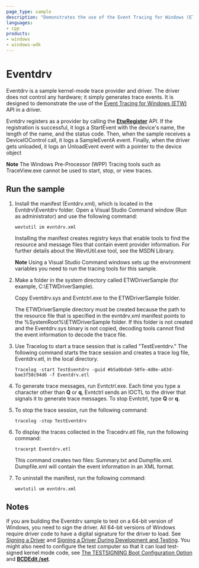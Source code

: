 ```yaml
---
page_type: sample
description: "Demonstrates the use of the Event Tracing for Windows (ETW) API in a driver."
languages:
- cpp
products:
- windows
- windows-wdk
---
```



<!---
    name: Eventdrv
    platform: Application
    language: cpp
    category: General Tracing
    description: Demonstrates the use of the Event Tracing for Windows (ETW) API in a driver. 
    samplefwlink: http://go.microsoft.com/fwlink/p/?LinkId=617724
--->

# Eventdrv

Eventdrv is a sample kernel-mode trace provider and driver. The driver does not control any hardware; it simply generates trace events. It is designed to demonstrate the use of the [Event Tracing for Windows (ETW)](http://msdn.microsoft.com/en-us/library/windows/hardware/ff545699) API in a driver.

Evntdrv registers as a provider by calling the [**EtwRegister**](http://msdn.microsoft.com/en-us/library/windows/hardware/ff545603) API. If the registration is successful, it logs a StartEvent with the device's name, the length of the name, and the status code. Then, when the sample receives a DeviceIOControl call, it logs a SampleEventA event. Finally, when the driver gets unloaded, it logs an UnloadEvent event with a pointer to the device object

**Note** The Windows Pre-Processor (WPP) Tracing tools such as TraceView.exe cannot be used to start, stop, or view traces.

## Run the sample

1. Install the manifest (Evntdrv.xml), which is located in the Evntdrv\\Eventdrv folder. Open a Visual Studio Command window (Run as administrator) and use the following command:

    ```
    wevtutil im evntdrv.xml
    ```

    Installing the manifest creates registry keys that enable tools to find the resource and message files that contain event provider information. For further details about the WevtUtil.exe tool, see the MSDN Library.
    
    **Note** Using a Visual Studio Command windows sets up the environment variables you need to run the tracing tools for this sample.

1. Make a folder in the system directory called ETWDriverSample (for example, C:\\ETWDriverSample).

    Copy Eventdrv.sys and Evntctrl.exe to the ETWDriverSample folder.

    The ETWDriverSample directory must be created because the path to the resource file that is specified in the evntdrv.xml manifest points to the %SystemRoot%\\ETWDriverSample folder. If this folder is not created and the Eventdrv.sys binary is not copied, decoding tools cannot find the event information to decode the trace file.

1. Use Tracelog to start a trace session that is called "TestEventdrv." The following command starts the trace session and creates a trace log file, Eventdrv.etl, in the local directory.

    ```
    Tracelog -start TestEventdrv -guid #b5a0bda9-50fe-4d0e-a83d-bae3f58c94d6 -f Eventdrv.etl
    ```

1. To generate trace messages, run Evntctrl.exe. Each time you type a character other than **Q** or **q**, Evntctrl sends an IOCTL to the driver that signals it to generate trace messages. To stop Evntctrl, type **Q** or **q**.

1. To stop the trace session, run the following command:

    ```
    tracelog -stop TestEventdrv
    ```

1. To display the traces collected in the Tracedrv.etl file, run the following command:

    ```
    tracerpt Eventdrv.etl
    ```

    This command creates two files: Summary.txt and Dumpfile.xml. Dumpfile.xml will contain the event information in an XML format.

1. To uninstall the manifest, run the following command:

    ```
    wevtutil um evntdrv.xml
    ```

## Notes

If you are building the Eventdrv sample to test on a 64-bit version of Windows, you need to sign the driver. All 64-bit versions of Windows require driver code to have a digital signature for the driver to load. See [Signing a Driver](http://msdn.microsoft.com/en-us/library/windows/hardware/ff554809) and [Signing a Driver During Development and Testing](http://msdn.microsoft.com/en-us/library/windows/hardware/hh967733). You might also need to configure the test computer so that it can load test-signed kernel mode code, see [The TESTSIGNING Boot Configuration Option](http://msdn.microsoft.com/en-us/library/windows/hardware/ff553484) and [**BCDEdit /set**](http://msdn.microsoft.com/en-us/library/windows/hardware/ff542202).
